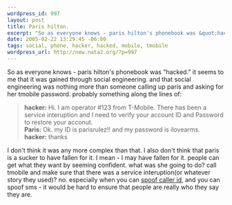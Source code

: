 ```yaml
--- 
wordpress_id: 997
layout: post
title: Paris hilton.
excerpt: "So as everyone knows - paris hilton's phonebook was &quot;hacked.&quot; it seems to me that it was gained through social engineering. and that social engineering was nothing more than someone calling up paris and asking for her tmobile password. probably something along the lines of:hacker: Hi. I am operator #123 from T-Mobile. There has been a se..."
date: 2005-02-22 13:29:45 -06:00
tags: social, phone, hacker, hacked, mobile, tmobile
wordpress_url: http://new.nata2.org/?p=997
---
```

<p align="left">So as everyone knows - paris hilton's phonebook was &quot;hacked.&quot; it seems to me that it was gained through social engineering. and that social engineering was nothing more than someone calling up paris and asking for her tmobile password. probably something along the lines of:</p><blockquote><strong>hacker:</strong> Hi. I am operator #123 from T-Mobile. There has been a service interuption and I need to verify your account ID and Password to restore your acconut. <br /><strong>Paris:</strong> Ok. my ID is parisrulez!! and my password is ilovearms.<br /><strong>hacker:</strong> thanks<br /></blockquote><p align="left">I don't think it was any more complex than that. I also don't think that paris is a sucker to have fallen for it. I mean - I may have fallen for it. people can get what they want by seeming confident. what was she going to do? call tmobile and make sure that there was a service interuption(or whatever story they used)? no. especially when you can <a href="http://www.camophone.com/" target="_self">spoof caller id</a>, and you can spoof sms - it would be hard to ensure that people are really who they say they are. </p>
